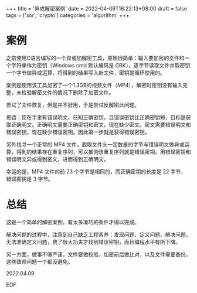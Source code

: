 +++
title = '异或解密案例'
date = 2022-04-09T16:22:13+08:00
draft = false
tags = ['xor', 'crypto']
categories = 'algorithm'
+++

# 案例

之前使用C语言编写的一个异或加解密工具，原理很简单：输入要加密的文件和一个字符串作为密钥（Windows cmd 默认编码是 GBK），逐字节读取文件并取密钥一个字节做异或运算，将得到的结果写入新文件，密钥是循环使用的。

案例是使用该工具加密了一个1.3GB的视频文件（MP4），解密时密钥没有输入完整，未检验解密文件的情况下删除了加密文件。

尝试了文件恢复，但是并不好用，于是尝试反解密此问题。

思路：现在手里有错误明文，已知正确密钥，且错误密钥比正确密钥短，目标是获取正确明文。正确明文需要正确密钥和密文，现在缺少密文。密文需要错误明文和错误密钥，现在缺少错误密钥。因此第一步就是获得错误密钥。

另外找寻一个正常的 MP4 文件，截取文件头一定数量的字节与错误明文做异或运算，得到的结果存在重复序列，可以推测该重复序列就是错误密钥。用错误密钥和错误明文异或得到密文，进而得到正确明文。

幸运的是，MP4 文件的前 23 个字节是相同的，而正确密钥的长度是 22 字节，错误密钥是 3 字节。

# 总结

这是一个简单的解密案例，有太多凑巧的条件才得以完成。

解决问题的过程中，注意到自己缺乏工程素养：发现问题、定义问题、解决问题。无法准确定义问题，费了很大功夫才找到错误密钥，而且编程水平有所下降。

另一方面，做事不够严谨，文件要做校验，加密前后做比对，以及文件需要备份。
这些致命问题一个都没避免。

2022.04.09

EOF
